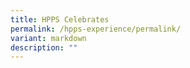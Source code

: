 ```yaml
---
title: HPPS Celebrates
permalink: /hpps-experience/permalink/
variant: markdown
description: ""
---
```

